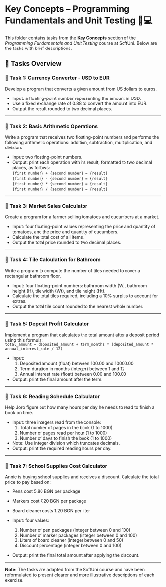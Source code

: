 # Key Concepts – Programming Fundamentals and Unit Testing 🧑💻

This folder contains tasks from the **Key Concepts** section of the _Programming Fundamentals and Unit Testing_ course at SoftUni. Below are the tasks with brief descriptions.

## 🔧 Tasks Overview

### 📝 Task 1: Currency Converter - USD to EUR

Develop a program that converts a given amount from US dollars to euros.  
- Input: a floating-point number representing the amount in USD.  
- Use a fixed exchange rate of 0.88 to convert the amount into EUR.  
- Output the result rounded to two decimal places.

---

### 📝 Task 2: Basic Arithmetic Operations

Write a program that receives two floating-point numbers and performs the following arithmetic operations: addition, subtraction, multiplication, and division.  
- Input: two floating-point numbers.  
- Output: print each operation with its result, formatted to two decimal places, as follows:  
  `{first number} + {second number} = {result}`  
  `{first number} - {second number} = {result}`  
  `{first number} * {second number} = {result}`  
  `{first number} / {second number} = {result}`

---

### 📝 Task 3: Market Sales Calculator

Create a program for a farmer selling tomatoes and cucumbers at a market.  
- Input: four floating-point values representing the price and quantity of tomatoes, and the price and quantity of cucumbers.  
- Calculate the total cost of all items.  
- Output the total price rounded to two decimal places.

---

### 📝 Task 4: Tile Calculation for Bathroom

Write a program to compute the number of tiles needed to cover a rectangular bathroom floor.  
- Input: four floating-point numbers: bathroom width (W), bathroom height (H), tile width (Wt), and tile height (Ht).  
- Calculate the total tiles required, including a 10% surplus to account for extras.  
- Output the total tile count rounded to the nearest whole number.

---

### 📝 Task 5: Deposit Profit Calculator

Implement a program that calculates the total amount after a deposit period using this formula:  
`total_amount = deposited_amount + term_months * (deposited_amount * annual_interest_rate / 12)`  
- Input:  
  1. Deposited amount (float) between 100.00 and 10000.00  
  2. Term duration in months (integer) between 1 and 12  
  3. Annual interest rate (float) between 0.00 and 100.00  
- Output: print the final amount after the term.

---

### 📝 Task 6: Reading Schedule Calculator

Help Joro figure out how many hours per day he needs to read to finish a book on time.  
- Input: three integers read from the console:  
  1. Total number of pages in the book (1 to 1000)  
  2. Number of pages read per hour (1 to 1000)  
  3. Number of days to finish the book (1 to 1000)  
- Note: Use integer division which truncates decimals.  
- Output: print the required reading hours per day.

---

### 📝 Task 7: School Supplies Cost Calculator

Annie is buying school supplies and receives a discount. Calculate the total price to pay based on:  
- Pens cost 5.80 BGN per package  
- Markers cost 7.20 BGN per package  
- Board cleaner costs 1.20 BGN per liter  

- Input: four values:  
  1. Number of pen packages (integer between 0 and 100)  
  2. Number of marker packages (integer between 0 and 100)  
  3. Liters of board cleaner (integer between 0 and 50)  
  4. Discount percentage (integer between 0 and 100)  

- Output: print the final total amount after applying the discount.

---
**Note:** The tasks are adapted from the SoftUni course and have been reformulated to present clearer and more illustrative descriptions of each exercise.
